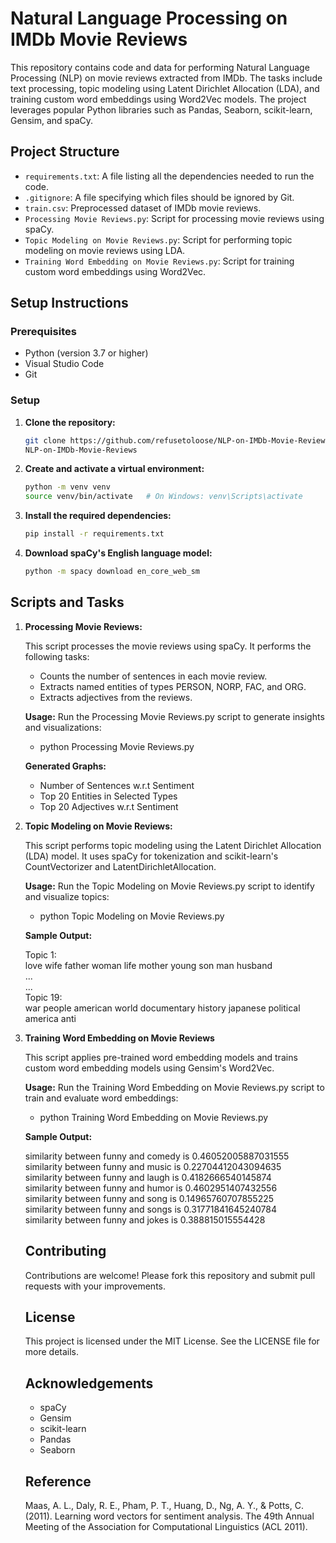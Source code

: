 # Natural Language Processing on IMDb Movie Reviews

This repository contains code and data for performing Natural Language Processing (NLP) on movie reviews extracted from IMDb. The tasks include text processing, topic modeling using Latent Dirichlet Allocation (LDA), and training custom word embeddings using Word2Vec models. The project leverages popular Python libraries such as Pandas, Seaborn, scikit-learn, Gensim, and spaCy.

## Project Structure

- `requirements.txt`: A file listing all the dependencies needed to run the code.
- `.gitignore`: A file specifying which files should be ignored by Git.
- `train.csv`: Preprocessed dataset of IMDb movie reviews.
- `Processing Movie Reviews.py`: Script for processing movie reviews using spaCy.
- `Topic Modeling on Movie Reviews.py`: Script for performing topic modeling on movie reviews using LDA.
- `Training Word Embedding on Movie Reviews.py`: Script for training custom word embeddings using Word2Vec.

## Setup Instructions

### Prerequisites

- Python (version 3.7 or higher)
- Visual Studio Code
- Git

### Setup

1. **Clone the repository:**
   ```bash
   git clone https://github.com/refusetoloose/NLP-on-IMDb-Movie-Reviews.git
   NLP-on-IMDb-Movie-Reviews

2. **Create and activate a virtual environment:**
   ```bash
   python -m venv venv
   source venv/bin/activate   # On Windows: venv\Scripts\activate

3. **Install the required dependencies:**
   ```bash
   pip install -r requirements.txt

4. **Download spaCy's English language model:**
   ```bash
   python -m spacy download en_core_web_sm

## Scripts and Tasks
1. **Processing Movie Reviews:**
   
   This script processes the movie reviews using spaCy. It performs the following tasks:
   - Counts the number of sentences in each movie review.
   - Extracts named entities of types PERSON, NORP, FAC, and ORG.
   - Extracts adjectives from the reviews.

   **Usage:**
   Run the Processing Movie Reviews.py script to generate insights and visualizations:
   -   python Processing Movie Reviews.py    
   
   **Generated Graphs:**
   -  Number of Sentences w.r.t Sentiment
   -  Top 20 Entities in Selected Types
   -  Top 20 Adjectives w.r.t Sentiment

3. **Topic Modeling on Movie Reviews:**
   
   This script performs topic modeling using the Latent Dirichlet Allocation (LDA) model. It uses spaCy for tokenization and scikit-learn's CountVectorizer and LatentDirichletAllocation.

   **Usage:**
   Run the Topic Modeling on Movie Reviews.py script to identify and visualize topics:
   -   python Topic Modeling on Movie Reviews.py

   **Sample Output:**
   
   Topic 1:  
   love wife father woman life mother young son man husband  
   ...  
   ...    
   Topic 19:  
   war people american world documentary history japanese political america anti  

5. **Training Word Embedding on Movie Reviews**
   
   This script applies pre-trained word embedding models and trains custom word embedding models using Gensim's Word2Vec.

   **Usage:**
   Run the Training Word Embedding on Movie Reviews.py script to train and evaluate word embeddings:
   -   python Training Word Embedding on Movie Reviews.py

   **Sample Output:**
     
   similarity between funny and comedy is 0.46052005887031555  
   similarity between funny and music is 0.22704412043094635  
   similarity between funny and laugh is 0.4182666540145874  
   similarity between funny and humor is 0.4602951407432556  
   similarity between funny and song is 0.14965760707855225  
   similarity between funny and songs is 0.31771841645240784  
   similarity between funny and jokes is 0.388815015554428  

   ## Contributing  
   Contributions are welcome! Please fork this repository and submit pull requests with your improvements.

   ## License 
   This project is licensed under the MIT License. See the LICENSE file for more details.

   ## Acknowledgements 
   - spaCy
   - Gensim
   - scikit-learn
   - Pandas
   - Seaborn
  
   ## Reference 
   Maas, A. L., Daly, R. E., Pham, P. T., Huang, D., Ng, A. Y., & Potts, C. (2011). Learning word 
   vectors for sentiment analysis. The 49th Annual Meeting of the Association for 
   Computational Linguistics (ACL 2011).
